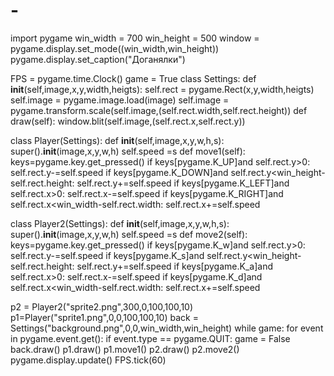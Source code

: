 # -
import pygame
win_width = 700
win_height = 500
window = pygame.display.set_mode((win_width,win_height))
pygame.display.set_caption("Доганялки")

FPS = pygame.time.Clock()
game = True
class Settings:
    def __init__(self,image,x,y,width,heigts):
        self.rect = pygame.Rect(x,y,width,heigts)
        self.image = pygame.image.load(image)
        self.image = pygame.transform.scale(self.image,(self.rect.width,self.rect.height))
    def draw(self):
        window.blit(self.image,(self.rect.x,self.rect.y))


class Player(Settings):
    def __init__(self,image,x,y,w,h,s):
        super().__init__(image,x,y,w,h)
        self.speed =s
    def move1(self):
        keys=pygame.key.get_pressed()
        if keys[pygame.K_UP]and  self.rect.y>0:
            self.rect.y-=self.speed
        if keys[pygame.K_DOWN]and self.rect.y<win_height-self.rect.height:
            self.rect.y+=self.speed
        if keys[pygame.K_LEFT]and self.rect.x>0:
            self.rect.x-=self.speed
        if keys[pygame.K_RIGHT]and self.rect.x<win_width-self.rect.width:
            self.rect.x+=self.speed


class Player2(Settings):
    def __init__(self,image,x,y,w,h,s):
        super().__init__(image,x,y,w,h)
        self.speed =s
    def move2(self):
        keys=pygame.key.get_pressed()
        if keys[pygame.K_w]and  self.rect.y>0:
            self.rect.y-=self.speed
        if keys[pygame.K_s]and self.rect.y<win_height-self.rect.height:
            self.rect.y+=self.speed
        if keys[pygame.K_a]and self.rect.x>0:
            self.rect.x-=self.speed
        if keys[pygame.K_d]and self.rect.x<win_width-self.rect.width:
            self.rect.x+=self.speed

p2 = Player2("sprite2.png",300,0,100,100,10)
p1=Player("sprite1.png",0,0,100,100,10)
back = Settings("background.png",0,0,win_width,win_height)
while game:
    for event in pygame.event.get():
        if event.type == pygame.QUIT:
            game = False
    back.draw()
    p1.draw()
    p1.move1()
    p2.draw()
    p2.move2()
    pygame.display.update()
    FPS.tick(60)


